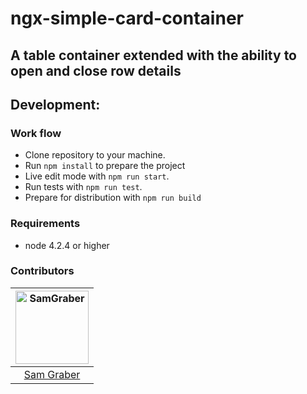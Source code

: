 # ngx-simple-card-container
## A table container extended with the ability to open and close row details

## Development:

### Work flow

* Clone repository to your machine.
* Run `npm install` to prepare the  project
* Live edit mode with `npm run start`.
* Run tests with `npm run test`.
* Prepare for distribution with `npm run build`

### Requirements

* node 4.2.4 or higher

### Contributors

[<img alt="SamGraber" src="https://avatars.githubusercontent.com/u/6878589?v=3" width="117">](https://github.com/SamGraber) |
:---: |
[Sam Graber](https://github.com/SamGraber) |
